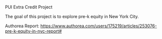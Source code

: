 PUI Extra Credit Project 

The goal of this project is to explore pre-k equity in New York City. 

Authorea Report: https://www.authorea.com/users/175219/articles/253076-pre-k-equity-in-nyc-report# 
